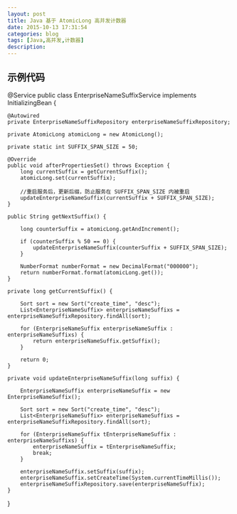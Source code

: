 ```yaml
---
layout: post
title: Java 基于 AtomicLong 高并发计数器
date: 2015-10-13 17:31:54
categories: blog
tags: [Java,高并发,计数器]
description:  
---
```



## 示例代码

@Service
public class EnterpriseNameSuffixService implements InitializingBean {

    @Autowired
    private EnterpriseNameSuffixRepository enterpriseNameSuffixRepository;

    private AtomicLong atomicLong = new AtomicLong();

    private static int SUFFIX_SPAN_SIZE = 50;

    @Override
    public void afterPropertiesSet() throws Exception {
        long currentSuffix = getCurrentSuffix();
        atomicLong.set(currentSuffix);

        //重启服务后，更新后缀，防止服务在 SUFFIX_SPAN_SIZE 内被重启
        updateEnterpriseNameSuffix(currentSuffix + SUFFIX_SPAN_SIZE);
    }

    public String getNextSuffix() {

        long counterSuffix = atomicLong.getAndIncrement();

        if (counterSuffix % 50 == 0) {
            updateEnterpriseNameSuffix(counterSuffix + SUFFIX_SPAN_SIZE);
        }

        NumberFormat numberFormat = new DecimalFormat("000000");
        return numberFormat.format(atomicLong.get());
    }

    private long getCurrentSuffix() {

        Sort sort = new Sort("create_time", "desc");
        List<EnterpriseNameSuffix> enterpriseNameSuffixs = enterpriseNameSuffixRepository.findAll(sort);

        for (EnterpriseNameSuffix enterpriseNameSuffix : enterpriseNameSuffixs) {
            return enterpriseNameSuffix.getSuffix();
        }

        return 0;
    }

    private void updateEnterpriseNameSuffix(long suffix) {

        EnterpriseNameSuffix enterpriseNameSuffix = new EnterpriseNameSuffix();

        Sort sort = new Sort("create_time", "desc");
        List<EnterpriseNameSuffix> enterpriseNameSuffixs = enterpriseNameSuffixRepository.findAll(sort);

        for (EnterpriseNameSuffix tEnterpriseNameSuffix : enterpriseNameSuffixs) {
            enterpriseNameSuffix = tEnterpriseNameSuffix;
            break;
        }

        enterpriseNameSuffix.setSuffix(suffix);
        enterpriseNameSuffix.setCreateTime(System.currentTimeMillis());
        enterpriseNameSuffixRepository.save(enterpriseNameSuffix);
    }
}

